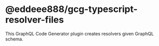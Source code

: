 # @eddeee888/gcg-typescript-resolver-files

This GraphQL Code Generator plugin creates resolvers given GraphQL schema.
